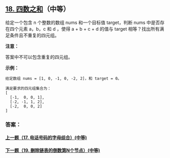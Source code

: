## [18. 四数之和](https://leetcode-cn.com/problems/4sum/)（中等）

给定一个包含 n 个整数的数组 nums 和一个目标值 target，判断 nums 中是否存在四个元素 a，b，c 和 d ，使得 a + b + c + d 的值与 target 相等？找出所有满足条件且不重复的四元组。

**注意：**

答案中不可以包含重复的四元组。

**示例：**

```
给定数组 nums = [1, 0, -1, 0, -2, 2]，和 target = 0。

满足要求的四元组集合为：
[
  [-1,  0, 0, 1],
  [-2, -1, 1, 2],
  [-2,  0, 0, 2]
]
```



### 答案：



#### [上一题（17. 电话号码的字母组合）(中等)](https://github.com/sdwwld/leetCode/blob/master/src/main/java/com/wld/java/leetcode/leetCode0017.md)

#### [下一题（19. 删除链表的倒数第N个节点）(中等)](https://github.com/sdwwld/leetCode/blob/master/src/main/java/com/wld/java/leetcode/leetCode0019.md)